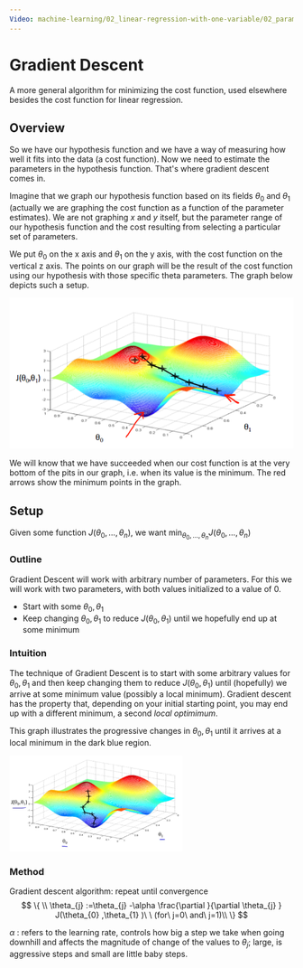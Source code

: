 ```yaml
---
Video: machine-learning/02_linear-regression-with-one-variable/02_parameter-learning/01_gradient-descent.mp4
---
```


# Gradient Descent

A more general algorithm for minimizing the cost function, used elsewhere besides the cost function for linear regression.

## Overview

So we have our hypothesis function and we have a way of measuring how well it fits into the data (a cost function). Now we need to estimate the parameters in the hypothesis function. That's where gradient descent comes in.

Imagine that we graph our hypothesis function based on its fields $\theta_{0}$ and $\theta_{1}$ (actually we are graphing the cost function as a function of the parameter estimates). We are not graphing $x$ and $y$ itself, but the parameter range of our hypothesis function and the cost resulting from selecting a particular set of parameters.

We put $\theta_{0}$ on the x axis and $\theta_{1}$ on the y axis, with the cost function on the vertical z axis. The points on our graph will be the result of the cost function using our hypothesis with those specific theta parameters. The graph below depicts such a setup.

![img](05-gradient-descent.assets/bn9SyaDIEeav5QpTGIv-Pg_0d06dca3d225f3de8b5a4a7e92254153_Screenshot-2016-11-01-23.48.26.png)

We will know that we have succeeded when our cost function is at the very bottom of the pits in our graph, i.e. when its value is the minimum.  The red arrows show the minimum points in the graph.

## Setup

Given some function $J(\theta_{0}, …, \theta_{n})$, we want $\min_{\theta_{0},…,\theta_{n}} J(\theta_{0}, …,\theta_{n})$

### Outline

Gradient Descent will work with arbitrary number of parameters.  For this we will work with two parameters, with both values initialized to a value of 0.

* Start with some $\theta_{0}, \theta_{1}$
* Keep changing $\theta_{0}, \theta_{1}$ to reduce $J(\theta_{0}, \theta_{1})$ until we hopefully end up at some minimum

### Intuition

The technique of Gradient Descent is to start with some arbitrary values for $\theta_{0}, \theta_{1}$ and then keep changing them to reduce $J(\theta_{0}, \theta_{1})$ until (hopefully) we arrive at some minimum value (possibly a local minimum). Gradient descent has the property that, depending on your initial starting point, you may end up with a different minimum, a second _local optimimum_.

This graph illustrates the progressive changes in $\theta_{0}, \theta_{1}$ until it arrives at a local minimum in the dark blue region.

<img src="05-gradient-descent.assets/image-20210228124229404.png" alt="image-20210228124229404" style="zoom:30%;" />

### Method

Gradient descent algorithm: repeat until convergence 
$$
\{ \\
    \theta_{j} :=\theta_{j} -\alpha \frac{\partial }{\partial \theta_{j} } J(\theta_{0} ,\theta_{1} )\  \  (for\  j=0\  and\  j=1)\\
\}
$$

$\alpha$ : refers to the learning rate, controls how big a step we take when going downhill and affects the magnitude of change of the values to $\theta_{j}$; large, is aggressive steps and small are little baby steps. 
